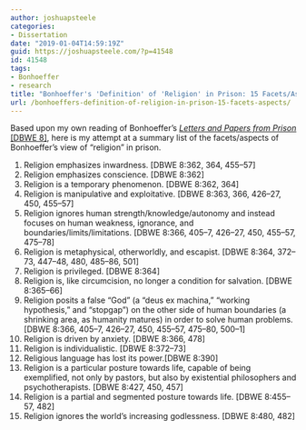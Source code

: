 ```yaml
---
author: joshuapsteele
categories:
- Dissertation
date: "2019-01-04T14:59:19Z"
guid: https://joshuapsteele.com/?p=41548
id: 41548
tags:
- Bonhoeffer
- research
title: "Bonhoeffer's 'Definition' of 'Religion' in Prison: 15 Facets/Aspects"
url: /bonhoeffers-definition-of-religion-in-prison-15-facets-aspects/
---
```


Based upon my own reading of Bonhoeffer’s [*Letters and Papers from Prison* \[DBWE 8\]](https://amzn.to/2AuzaJj), here is my attempt at a summary list of the facets/aspects of Bonhoeffer’s view of “religion” in prison.

1. Religion emphasizes inwardness. \[DBWE 8:362, 364, 455–57\]
2. Religion emphasizes conscience. \[DBWE 8:362\]
3. Religion is a temporary phenomenon. \[DBWE 8:362, 364\]
4. Religion is manipulative and exploitative. \[DBWE 8:363, 366, 426–27, 450, 455–57\]
5. Religion ignores human strength/knowledge/autonomy and instead focuses on human weakness, ignorance, and boundaries/limits/limitations. \[DBWE 8:366, 405–7, 426–27, 450, 455–57, 475–78\]
6. Religion is metaphysical, otherworldly, and escapist. \[DBWE 8:364, 372–73, 447–48, 480, 485–86, 501\]
7. Religion is privileged. \[DBWE 8:364\]
8. Religion is, like circumcision, no longer a condition for salvation. \[DBWE 8:365–66\]
9. Religion posits a false “God” (a “deus ex machina,” “working hypothesis,” and “stopgap”) on the other side of human boundaries (a shrinking area, as humanity matures) in order to solve human problems. \[DBWE 8:366, 405–7, 426–27, 450, 455–57, 475–80, 500–1\]
10. Religion is driven by anxiety. \[DBWE 8:366, 478\]
11. Religion is individualistic. \[DBWE 8:372–73\]
12. Religious language has lost its power.\[DBWE 8:390\]
13. Religion is a particular posture towards life, capable of being exemplified, not only by pastors, but also by existential philosophers and psychotherapists. \[DBWE 8:427, 450, 457\]
14. Religion is a partial and segmented posture towards life. \[DBWE 8:455–57, 482\]
15. Religion ignores the world’s increasing godlessness. \[DBWE 8:480, 482\]